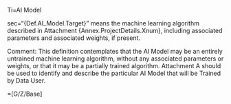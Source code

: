 Ti=AI Model

sec=“{Def.AI_Model.Target}” means the machine learning algorithm described in Attachment {Annex.ProjectDetails.Xnum}, including associated parameters and associated weights, if present.

Comment: This definition contemplates that the AI Model may be an entirely untrained machine learning algorithm, without any associated parameters or weights, or that it may be a partially trained algorithm. Attachment A should be used to identify and describe the particular AI Model that will be Trained by Data User.

=[G/Z/Base]

